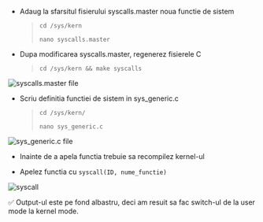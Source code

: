 * Adaug la sfarsitul fisierului syscalls.master noua functie de sistem
    >  `cd /sys/kern`
    > 
    > `nano syscalls.master`
* Dupa modificarea syscalls.master, regenerez fisierele C 
    > `cd /sys/kern && make syscalls`

![syscalls.master file](https://github.com/flaviapodariu/Operating-Systems/tree/main/Labs/Lab3/sys_HelloWord/syscalls.master.png)

* Scriu definitia functiei de sistem in sys_generic.c
    > `cd /sys/kern/` 
    > 
    > `nano sys_generic.c` 

![sys_generic.c file](https://github.com/flaviapodariu/Operating-Systems/tree/main/Labs/Lab3/sys_HelloWord/sys.generic.c.png)

* Inainte de a apela functia trebuie sa recompilez kernel-ul

* Apelez functia cu `syscall(ID, nume_functie)`

![syscall](https://github.com/flaviapodariu/Operating-Systems/tree/main/Labs/Lab3/sys_HelloWord/rulare.png)

✅ Output-ul este pe fond albastru, deci am resuit sa fac switch-ul de la user mode la kernel mode.

